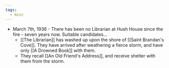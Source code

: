 ```yaml
---
tags:
  - misc
---
```


- March 7th, 1936 - There has been no Librarian at Hush House since the fire - seven years now. Suitable candidates... 
	- [[The Librarian]] has washed up upon the shore of [[Saint Brandan's Cove]]. They have arrived after weathering a fierce storm, and have only [[A Drowned Book]] with them. 
	- They recall [[An Old Friend's Address]], and receive shelter with them from the storm. 